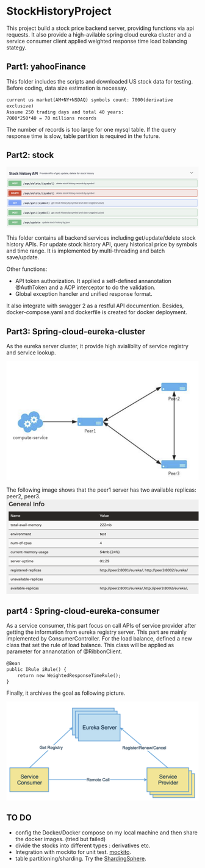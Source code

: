 # StockHistoryProject

This project  build a stock price backend server, providing functions via api requests. It also provide a high-avilable spring cloud eureka cluster and a service consumer client applied weighted response time load balancing stategy.

## Part1: yahooFinance 
This folder includes the scripts and downloaded US stock data for testing.
Before coding, data size estimation is necessay. 
```
current us market(AM+NY+NSDAQ) symbols count: 7000(derivative exclusive)
Assume 250 trading days and total 40 years:
7000*250*40 = 70 millions records
```
The number of records is too large for one mysql table. If the query response time is slow, table partition is required in the future.

## Part2: stock 
![alt text](./md_img/swagger2.png "API list in swagger2")

This folder contains all backend services including get/update/delete stock history APIs. For update stock history API, query historical price by symbols and time range. It is implemented by multi-threading and batch save/update. 

Other functions:
- API token authorization. It applied a self-defined annanotation @AuthToken and a AOP interceptor to do the validation.
- Global exception handler and unified response format.

It also integrate with swagger 2 as a restful API documention.
Besides, docker-compose.yaml and dockerfile is created for docker deployment.

## Part3: Spring-cloud-eureka-cluster
As the eureka server cluster, it provide high avialiblity of service registry and service lookup. 

![alt text](./md_img/registry_cluster.png "registry cluster")

The following image shows that the peer1 server has two available replicas: peer2, peer3.
![alt text](./md_img/eureka_replias.png "registry cluster")

## part4 : Spring-cloud-eureka-consumer 
As a service consumer, this part focus on call APIs of service provider after getting the information from eureka registry server.  This part are mainly implemented by ConsumerController.
For the load balance, defined a new class that set the rule of load balance.
This class will be applied as parameter for annanotation of @RibbonClient.
```
@Bean
public IRule iRule() {
	return new WeightedResponseTimeRule();
}
```
Finally, it archives the goal as following picture.

![alt text](./md_img/eureka_architecture.png "registry cluster")

## TO DO 
- config the Docker/Docker compose on my local machine and then share the docker images. (tried but failed)
- divide the stocks into different types : derivatives etc. 
- Integration with mockito for unit test.  [mockito](https://javadoc.io/static/org.mockito/mockito-core/3.3.3/org/mockito/Mockito.html#0).
- table partitioning/sharding. Try the [ShardingSphere](https://shardingsphere.apache.org/). 

 